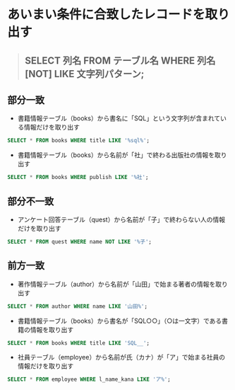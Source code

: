 # あいまい条件に合致したレコードを取り出す  
>## SELECT 列名 FROM テーブル名 WHERE 列名 [NOT] LIKE 文字列パターン;  

## 部分一致  
* 書籍情報テーブル（books）から書名に「SQL」という文字列が含まれている情報だけを取り出す
```sql
SELECT * FROM books WHERE title LIKE '%sql%';
```

* 書籍情報テーブル（books）から名前が「社」で終わる出版社の情報を取り出す
```sql
SELECT * FROM books WHERE publish LIKE '%社';
```

## 部分不一致  
* アンケート回答テーブル（quest）から名前が「子」で終わらない人の情報だけを取り出す
```sql
SELECT * FROM quest WHERE name NOT LIKE '%子';
```

## 前方一致  
* 著作情報テーブル（author）から名前が「山田」で始まる著者の情報を取り出す
```sql
SELECT * FROM author WHERE name LIKE '山田%';
```

* 書籍情報テーブル（books）から書名が「SQL○○」（○は一文字）である書籍の情報を取り出す
```sql
SELECT * FROM books WHERE title LIKE 'SQL__';
```

* 社員テーブル（employee）から名前が氏（カナ）が「ア」で始まる社員の情報だけを取り出す
```sql
SELECT * FROM employee WHERE l_name_kana LIKE 'ア%';
```
